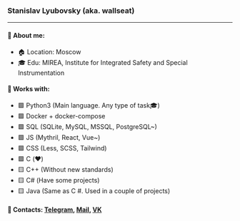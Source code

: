 ### Stanislav Lyubovsky (aka. wallseat)
---
#### 👨 About me:
- 🏠 Location: Moscow
- 🎓 Edu: MIREA, Institute for Integrated Safety and Special Instrumentation

#### 📘 Works with:
- 🟩 Python3 (Main language. Any type of task🎓)
- 🟩 Docker + docker-compose
- 🟩 SQL (SQLite, MySQL, MSSQL, PostgreSQL~)
- 🟩 JS (Mythril, React, Vue~)
- 🟩 CSS (Less, SCSS, Tailwind)
- 🟩 С (♥️)
- 🟨 C++ (Without new standards)
- 🟨 С# (Have some projects)
- 🟨 Java (Same as C #. Used in a couple of projects)

#### 💼 Contacts: [Telegram](https://t.me/wallseat), [Mail](mailto:wallseat@gmail.com), [VK](https://vk.com/idwallseat)
